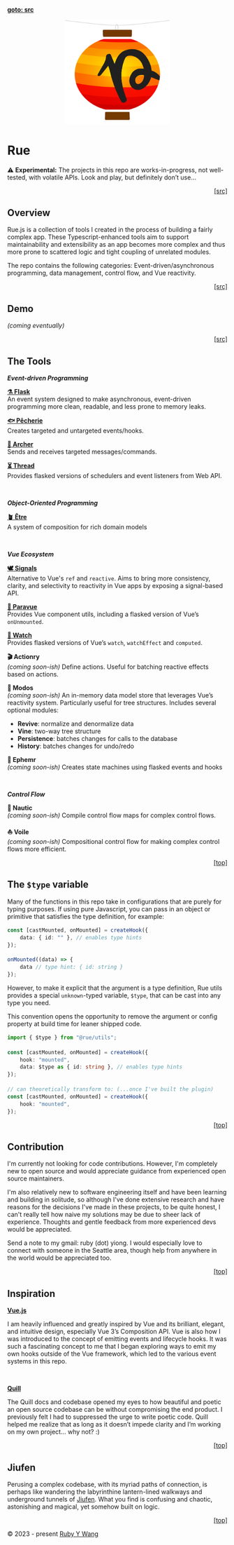 <nav><a id="readme-top" href="#"><b>goto: src</b></a></nav>

<p align="center">
<picture>
  <img width="240" src="https://github.com/ruby-cube/rue/blob/main/rue-logo%403x.png" alt="rue logo"/>
  </picture>
</p>

# Rue

<aside>
⚠️ <b>Experimental:</b> The projects in this repo are works-in-progress, not well-tested, with volatile APIs. Look and play, but definitely don’t use…
</aside>

<p align="right"><a href="#">[src]</a></p>

## Overview

Rue.js is a collection of tools I created in the process of building a fairly complex app. These Typescript-enhanced tools aim to support maintainability and extensibility as an app becomes more complex and thus more prone to scattered logic and tight coupling of unrelated modules. 

The repo contains the following categories: Event-driven/asynchronous programming, data management, control flow, and Vue reactivity.

<p align="right"><a href="#">[src]</a></p>

## Demo

*(coming eventually)*

<p align="right"><a href="#">[src]</a></p>

## The Tools

***Event-driven Programming***

[**⚗️ Flask**](https://github.com/ruby-cube/rue/tree/main/packages/flask#readme-top)
<br/>
An event system designed to make asynchronous, event-driven programming more clean, readable, and less prone to memory leaks.

[**🐟 Pêcherie**](https://github.com/ruby-cube/rue/tree/main/packages/pecherie#readme-top)
<br/>
Creates targeted and untargeted events/hooks.

[**🏹 Archer**](https://github.com/ruby-cube/rue/tree/main/packages/archer#readme-top)
<br/>
Sends and receives targeted messages/commands.

[**⏳ Thread**](https://github.com/ruby-cube/rue/tree/main/packages/thread#readme-top)
<br/>
Provides flasked versions of schedulers and event listeners from Web API.


<br/>

***Object-Oriented Programming***

[**🪴 Être**](https://github.com/ruby-cube/rue/tree/main/packages/etre#readme-top)
<br/>A system of composition for rich domain models

<br/>

***Vue Ecosystem***

[**🕊️ Signals**](https://github.com/ruby-cube/rue/tree/main/packages/signals#readme-top)
<br/>
Alternative to Vue's `ref` and `reactive`. Aims to bring more consistency, clarity, and selectivity to reactivity in Vue apps by exposing a signal-based API.

[**🌴 Paravue**](https://github.com/ruby-cube/rue/tree/main/packages/paravue#readme-top)
<br/>
Provides Vue component utils, including a flasked version of Vue’s `onUnmounted`.

[**🦇 Watch**](https://github.com/ruby-cube/rue/tree/main/packages/watch#readme-top)
<br/>
Provides flasked versions of Vue’s `watch`, `watchEffect` and `computed`.

**🎬 Actionry**
<br/>
*(coming soon-ish)* Define actions. Useful for batching reactive effects based on actions.

**🔔 Modos**
<br/>
*(coming soon-ish)* An in-memory data model store that leverages Vue’s reactivity system. Particularly useful for tree structures. Includes several optional modules:
- **Revive**: normalize and denormalize data
- **Vine**: two-way tree structure
- **Persistence**: batches changes for calls to the database
- **History**: batches changes for undo/redo

**🥀 Ephemr**
<br/>
*(coming soon-ish)* Creates state machines using flasked events and hooks

<br/>

***Control Flow***

**🔱 Nautic**
<br/>
*(coming soon-ish)* Compile control flow maps for complex control flows.

**⛵ Voile**
<br/>
*(coming soon-ish)* Compositional control flow for making complex control flows more efficient.

<p align="right"><a href="#readme-top">[top]</a></p>

## The `$type` variable

Many of the functions in this repo take in configurations that are purely for typing purposes. If using pure Javascript, you can pass in an object or primitive that satisfies the type definition, for example: 

```ts
const [castMounted, onMounted] = createHook({
    data: { id: "" }, // enables type hints
});

onMounted((data) => {
    data // type hint: { id: string }
});
```

However, to make it explicit that the argument is a type definition, Rue utils provides a special `unknown`-typed variable, `$type`, that can be cast into any type you need. 

This convention opens the opportunity to remove the argument or config property at build time for leaner shipped code. 

```ts
import { $type } from "@rue/utils";

const [castMounted, onMounted] = createHook({
    hook: "mounted",
    data: $type as { id: string }, // enables type hints
});

// can theoretically transform to: (...once I've built the plugin)
const [castMounted, onMounted] = createHook({
    hook: "mounted",
});
```
<p align="right"><a href="#readme-top">[top]</a></p>

## Contribution
I'm currently not looking for code contributions. However, I'm completely new to open source and would appreciate guidance from experienced open source maintainers.

I'm also relatively new to software engineering itself and have been learning and building in solitude, so although I've done extensive research and have reasons for the decisions I've made in these projects, to be quite honest, I can't really tell how naive my solutions may be due to sheer lack of experience. Thoughts and gentle feedback from more experienced devs would be appreciated.

Send a note to my gmail: ruby (dot) yiong. I would especially love to connect with someone in the Seattle area, though help from anywhere in the world would be appreciated too.

<p align="right"><a href="#readme-top">[top]</a></p>

## Inspiration

[**Vue.js**](https://vuejs.org/)

I am heavily influenced and greatly inspired by Vue and its brilliant, elegant, and intuitive design, especially Vue 3’s Composition API. Vue is also how I was introduced to the concept of emitting events and lifecycle hooks. It was such a fascinating concept to me that I began exploring ways to emit my own hooks outside of the Vue framework, which led to the various event systems in this repo.

<br/>

[**Quill**](https://quilljs.com/)

The Quill docs and codebase opened my eyes to how beautiful and poetic an open source codebase can be without compromising the end product. I previously felt I had to suppressed the urge to write poetic code. Quill helped me realize that as long as it doesn’t impede clarity and I’m working on my own project… why not? :)

<p align="right"><a href="#readme-top">[top]</a></p>

## Jiufen

Perusing a complex codebase, with its myriad paths of connection, is perhaps like wandering the labyrinthine lantern-lined walkways and underground tunnels of [Jiufen](https://www.nationalgeographic.com/travel/article/exploring-the-magic-of-taiwans-spirited-away-city). What you find is confusing and chaotic, astonishing and magical, yet somehow built on logic.

<p align="right"><a href="#readme-top">[top]</a></p>

© 2023 - present [Ruby Y Wang](https://github.com/ruby-cube)

